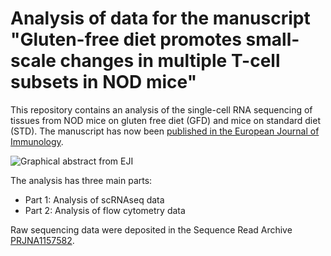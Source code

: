 # Analysis of data for the manuscript "Gluten-free diet promotes small-scale changes in multiple T-cell subsets in NOD mice"

 This repository contains an analysis of the single-cell RNA sequencing of tissues from NOD mice on gluten free diet (GFD) and mice on standard diet (STD). The manuscript has now been [published in the European Journal of Immunology](https://onlinelibrary.wiley.com/doi/full/10.1002/eji.202451559). 
 
![Graphical abstract from EJI](graphical-abstract.png)
 
 The analysis has three main parts:
- Part 1: Analysis of scRNAseq data 
- Part 2: Analysis of flow cytometry data


Raw sequencing data were deposited in the Sequence Read Archive [PRJNA1157582](https://www.ncbi.nlm.nih.gov/bioproject/PRJNA1157582/).
